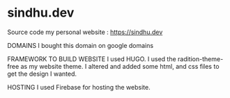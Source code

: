 # sindhu.dev

Source code my personal website : https://sindhu.dev

DOMAINS
I bought this domain on google domains

FRAMEWORK TO BUILD WEBSITE
I used HUGO. I used the radition-theme-free as my website theme. 
I altered and added some html, and css files to get the design I wanted.

HOSTING
I used Firebase for hosting the website.
